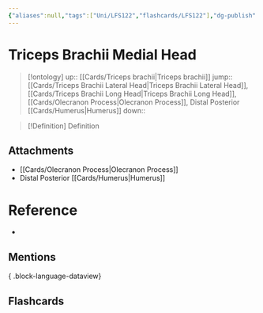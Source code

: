```yaml
---
{"aliases":null,"tags":["Uni/LFS122","flashcards/LFS122"],"dg-publish":true,"permalink":"/cards/triceps-brachii-medial-head/","dgPassFrontmatter":true}
---
```


# Triceps Brachii Medial Head

> [!ontology]
> up:: [[Cards/Triceps brachii\|Triceps brachii]]
> jump:: [[Cards/Triceps Brachii Lateral Head\|Triceps Brachii Lateral Head]], [[Cards/Triceps Brachii Long Head\|Triceps Brachii Long Head]], [[Cards/Olecranon Process\|Olecranon Process]], Distal Posterior [[Cards/Humerus\|Humerus]]
> down:: 

> [!Definition] Definition
> 

<style> .container {font-family: sans-serif; text-align: center;} .button-wrapper button {z-index: 1;height: 40px; width: 100px; margin: 10px;padding: 5px;} .excalidraw .App-menu_top .buttonList { display: flex;} .excalidraw-wrapper { height: 800px; margin: 50px; position: relative;} :root[dir="ltr"] .excalidraw .layer-ui__wrapper .zen-mode-transition.App-menu_bottom--transition-left {transform: none;} </style><script src="https://cdn.jsdelivr.net/npm/react@17/umd/react.production.min.js"></script><script src="https://cdn.jsdelivr.net/npm/react-dom@17/umd/react-dom.production.min.js"></script><script type="text/javascript" src="https://cdn.jsdelivr.net/npm/@excalidraw/excalidraw@0/dist/excalidraw.production.min.js"></script><div id="Triceps_Brachii_Medial_Head_on_Diagramexcalidraw.md1"></div><script>(function(){const InitialData={"type":"excalidraw","version":2,"source":"https://github.com/zsviczian/obsidian-excalidraw-plugin/releases/tag/1.9.19","elements":[{"id":"wbLcK7A5RxnVIdRf9CUZ1","type":"image","x":-162.91125510679473,"y":-221.0332908630371,"width":208.88256880733942,"height":417,"angle":0,"strokeColor":"transparent","backgroundColor":"transparent","fillStyle":"hachure","strokeWidth":1,"strokeStyle":"solid","roughness":1,"opacity":100,"groupIds":[],"frameId":null,"roundness":null,"seed":615289634,"version":5,"versionNonce":916555070,"isDeleted":false,"boundElements":[{"id":"_bItg5RbT_h6X50ornK7q","type":"arrow"}],"updated":1695447744438,"link":null,"locked":false,"status":"pending","fileId":"36d4b61c578b78ab9969c528bb09885f50846946","scale":[1,1]},{"id":"yCRVfbPs42pycpFf2DSB8","type":"line","x":-80.08483246672752,"y":152.40071086253425,"width":47.39079460022579,"height":182.73103523082042,"angle":0,"strokeColor":"#1971c2","backgroundColor":"transparent","fillStyle":"hachure","strokeWidth":2,"strokeStyle":"solid","roughness":1,"opacity":100,"groupIds":[],"frameId":null,"roundness":{"type":2},"seed":987820578,"version":981,"versionNonce":171311394,"isDeleted":false,"boundElements":null,"updated":1695447736803,"link":null,"locked":false,"points":[[0,0],[0.5325242638132437,-25.01387582933637],[15.684959766412376,-86.47924661030885],[31.833192965133378,-141.6894415472552],[41.59462192376631,-174.93129152316556],[45.05215256735194,-182.73103523082042],[46.420636780627575,-140.97399999029687],[47.39079460022579,-125.97371514821924],[38.355914154097064,-99.28621253326605],[23.944560084979926,-58.19418949198763],[17.59023546023137,-38.38413569674236],[12.959963930800882,-16.79017804352827],[7.52622425929529,-5.973966261516551],[0,0]],"lastCommittedPoint":[0.4043126891473463,0.08205552970670738],"startBinding":null,"endBinding":null,"startArrowhead":null,"endArrowhead":null},{"id":"l9R_D_k3xzMO9LO4DlvlU","type":"line","x":-130.1224961323785,"y":130.1524831353515,"width":52.47146976110045,"height":146.42107078230825,"angle":0,"strokeColor":"#1971c2","backgroundColor":"transparent","fillStyle":"hachure","strokeWidth":2,"strokeStyle":"solid","roughness":1,"opacity":100,"groupIds":[],"frameId":null,"roundness":{"type":2},"seed":966842722,"version":878,"versionNonce":2016913982,"isDeleted":false,"boundElements":null,"updated":1695447739908,"link":null,"locked":false,"points":[[0,0],[23.787895517796343,-42.38504584318434],[38.335905774601144,-87.15697009279943],[43.94478503064062,-106.74532809835189],[50.31815246217158,-135.39927300113857],[52.47146976110045,-146.42107078230825],[42.22783523566122,-121.17711642396452],[32.940075005705125,-97.41997561722226],[24.66290564302568,-73.15129905502145],[13.297036992744864,-41.89399833182695],[0,0]],"lastCommittedPoint":[-0.4386426212800245,-0.7428379964681255],"startBinding":null,"endBinding":null,"startArrowhead":null,"endArrowhead":null},{"id":"_bItg5RbT_h6X50ornK7q","type":"arrow","x":61.86231753700662,"y":-11.562621066444791,"width":92.85830849095396,"height":44.69840601870885,"angle":0,"strokeColor":"#1e1e1e","backgroundColor":"transparent","fillStyle":"hachure","strokeWidth":2,"strokeStyle":"solid","roughness":1,"opacity":100,"groupIds":[],"frameId":null,"roundness":{"type":2},"seed":1453669474,"version":44,"versionNonce":1962552702,"isDeleted":false,"boundElements":null,"updated":1695447747498,"link":null,"locked":false,"points":[[0,0],[-92.85830849095396,44.69840601870885]],"lastCommittedPoint":null,"startBinding":{"elementId":"wbLcK7A5RxnVIdRf9CUZ1","focus":-0.22758850789284746,"gap":15.89100383646192},"endBinding":null,"startArrowhead":null,"endArrowhead":"arrow"},{"id":"sNQqDnHb","type":"rectangle","x":65.03727963096208,"y":-30.12508573030169,"width":325,"height":37,"angle":0,"strokeColor":"#1e1e1e","backgroundColor":"transparent","fillStyle":"hachure","strokeWidth":1,"strokeStyle":"solid","roughness":1,"opacity":100,"roundness":{"type":1},"seed":52455,"version":292,"versionNonce":67280482,"updated":1695447771338,"isDeleted":false,"groupIds":[],"boundElements":[{"type":"text","id":"UgPcgI9o"}],"link":null,"locked":false},{"text":"Triceps Brachii Medial Head","fontSize":20,"fontFamily":1,"textAlign":"center","verticalAlign":"middle","baseline":16,"id":"UgPcgI9o","type":"text","x":90.92738583213395,"y":-24.12508573030169,"width":273.21978759765625,"height":25,"angle":0,"strokeColor":"#1e1e1e","backgroundColor":"transparent","fillStyle":"hachure","strokeWidth":1,"strokeStyle":"solid","roughness":1,"opacity":100,"roundness":{"type":1},"seed":99075,"version":293,"versionNonce":279216674,"updated":1695447771338,"isDeleted":false,"groupIds":[],"boundElements":[],"link":"[[Cards/Triceps Brachii Medial Head\|Triceps Brachii Medial Head]]","locked":false,"containerId":"sNQqDnHb","originalText":"Triceps Brachii Medial Head","rawText":"[[Cards/Triceps Brachii Medial Head\|Triceps Brachii Medial Head]]","lineHeight":1.25}],"appState":{"theme":"dark","viewBackgroundColor":"#ffffff","currentItemStrokeColor":"#1e1e1e","currentItemBackgroundColor":"transparent","currentItemFillStyle":"hachure","currentItemStrokeWidth":2,"currentItemStrokeStyle":"solid","currentItemRoughness":1,"currentItemOpacity":100,"currentItemFontFamily":1,"currentItemFontSize":20,"currentItemTextAlign":"left","currentItemStartArrowhead":null,"currentItemEndArrowhead":"arrow","scrollX":638.913403559722,"scrollY":477.304976070503,"zoom":{"value":0.9150538898844839},"currentItemRoundness":"round","gridSize":null,"gridColor":{"Bold":"#C9C9C9FF","Regular":"#EDEDEDFF"},"currentStrokeOptions":null,"previousGridSize":null,"frameRendering":{"enabled":true,"clip":true,"name":true,"outline":true}},"files":{}};InitialData.scrollToContent=true;App=()=>{const e=React.useRef(null),t=React.useRef(null),[n,i]=React.useState({width:void 0,height:void 0});return React.useEffect(()=>{i({width:t.current.getBoundingClientRect().width,height:t.current.getBoundingClientRect().height});const e=()=>{i({width:t.current.getBoundingClientRect().width,height:t.current.getBoundingClientRect().height})};return window.addEventListener("resize",e),()=>window.removeEventListener("resize",e)},[t]),React.createElement(React.Fragment,null,React.createElement("div",{className:"excalidraw-wrapper",ref:t},React.createElement(ExcalidrawLib.Excalidraw,{ref:e,width:n.width,height:n.height,initialData:InitialData,viewModeEnabled:!0,zenModeEnabled:!0,gridModeEnabled:!1})))},excalidrawWrapper=document.getElementById("Triceps_Brachii_Medial_Head_on_Diagramexcalidraw.md1");ReactDOM.render(React.createElement(App),excalidrawWrapper);})();</script>
## Attachments
- [[Cards/Olecranon Process\|Olecranon Process]]
- Distal Posterior [[Cards/Humerus\|Humerus]]
# Reference
- 

## Mentions

{ .block-language-dataview}

## Flashcards

